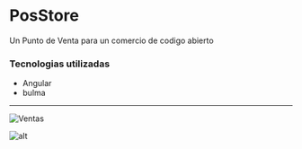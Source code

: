 # PosStore

Un Punto de Venta para un comercio de codigo abierto

### Tecnologias utilizadas

- Angular
- bulma

---

![Ventas](https://i.imgur.com/JYdwu82.png)

![alt](https://i.imgur.com/ZbrOocb.png)
